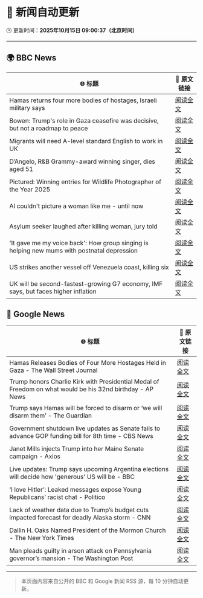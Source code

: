 # 🧠 新闻自动更新

🕒 更新时间：**2025年10月15日 09:00:37（北京时间）**

---

## 🌍 BBC News

| 🌐 标题 | 🔗 原文链接 |
|--------|-------------|
| Hamas returns four more bodies of hostages, Israeli military says | [阅读全文](https://www.bbc.com/news/articles/ced60125zyqo?at_medium=RSS&at_campaign=rss) |
| Bowen: Trump's role in Gaza ceasefire was decisive, but not a roadmap to peace | [阅读全文](https://www.bbc.com/news/articles/ce86118q6ego?at_medium=RSS&at_campaign=rss) |
| Migrants will need A-level standard English to work in UK | [阅读全文](https://www.bbc.com/news/articles/c8679q0pe57o?at_medium=RSS&at_campaign=rss) |
| D’Angelo, R&B Grammy-award winning singer, dies aged 51 | [阅读全文](https://www.bbc.com/news/articles/cwynv40ly4vo?at_medium=RSS&at_campaign=rss) |
| Pictured: Winning entries for Wildlife Photographer of the Year 2025 | [阅读全文](https://www.bbc.com/news/articles/cx253vrd931o?at_medium=RSS&at_campaign=rss) |
| AI couldn't picture a woman like me - until now | [阅读全文](https://www.bbc.com/news/articles/cj07ley3jnpo?at_medium=RSS&at_campaign=rss) |
| Asylum seeker laughed after killing woman, jury told | [阅读全文](https://www.bbc.com/news/articles/cwy902djzv2o?at_medium=RSS&at_campaign=rss) |
| 'It gave me my voice back': How group singing is helping new mums with postnatal depression | [阅读全文](https://www.bbc.com/news/articles/c93127z99yxo?at_medium=RSS&at_campaign=rss) |
| US strikes another vessel off Venezuela coast, killing six | [阅读全文](https://www.bbc.com/news/articles/cg51625lmmgo?at_medium=RSS&at_campaign=rss) |
| UK will be second-fastest-growing G7 economy, IMF says, but faces higher inflation | [阅读全文](https://www.bbc.com/news/articles/cn092p27xn0o?at_medium=RSS&at_campaign=rss) |

## 📰 Google News

| 🌐 标题 | 🔗 原文链接 |
|--------|-------------|
| Hamas Releases Bodies of Four More Hostages Held in Gaza - The Wall Street Journal | [阅读全文](https://news.google.com/rss/articles/CBMipAFBVV95cUxNVS02MUZMc2daS1RsakYxSkdSemZ1OUdRUVlNT0JiX2p3UXZybG9sQXc1MzF2RGhrOWtnRjRGazdTTXQyWjNHeWtpa3diWDZJeXY5Uk9xMXhvVW1XYkJKQWY0MUduM2VfbUp0RDFVLTZEQTJFTmNPSkJ6NHpEQkFHNXI5S2tiMGgzeG1YaGVyOTZnNHRld1g3Z2gyMjl0OU5Ea2V1TQ?oc=5) |
| Trump honors Charlie Kirk with Presidential Medal of Freedom on what would be his 32nd birthday - AP News | [阅读全文](https://news.google.com/rss/articles/CBMipAFBVV95cUxPYjZVUi0xcld1ZUtQMWFYcjNKT0JLWExwSTJoV1hMTG02MlVMVXh4ZTYydTE2U01Kel9wOG5MWWt6NUNlX3pPbnJXUk51MjdCTWtKVndBak94aXY0SFNONm9QNHd1Zi1EOGNpeEUtRVZkVDRwa0hrSHpmbFdSTm1GSU1wN0lKTXk0Z18tMmNOc29MMVplNWVOMHl3VGJhTlhWZUJHWA?oc=5) |
| Trump says Hamas will be forced to disarm or ‘we will disarm them’ - The Guardian | [阅读全文](https://news.google.com/rss/articles/CBMisgFBVV95cUxNaHl2UnhjQ2oxVFY0RjhPRkZaNFdMMGZBN015S0N0b0ZyOWxhNlVKLUNsX2lzbm5FakJTSmpmaFhud2FuMG5PTGo1a3NwN3IxRldJN2M3N0lxS3F3b1ZaT2pWS1FuWl9Ba0U1SDlzdl9BSFIzNlZFNWxlOUg4MTVxV21NbGU0VENYX3dueVBsd3g3Uk40eHJaczA0SU5vMXJnSEtlUFlXYTB1RjVERkhlMmdn?oc=5) |
| Government shutdown live updates as Senate fails to advance GOP funding bill for 8th time - CBS News | [阅读全文](https://news.google.com/rss/articles/CBMiigFBVV95cUxOdFhTbV9NNy1uRmZQNmoxVGtZLWVTX2VYcng4bXhXSGtINU1qVTdOVEwwWVlhZHhnRlBROWd3TkVOR0pUcEtwMEhIUWI1YjA2Q0JJRGxJVHQ0Um9aVjBxeEV4NHZnc3VWRWtkS3B3cm56dmVBX2wzYU5tWHUtemdRbXhKUTFJTnRDRUE?oc=5) |
| Janet Mills injects Trump into her Maine Senate campaign - Axios | [阅读全文](https://news.google.com/rss/articles/CBMicEFVX3lxTFAzS0pnSVQ4MEI0dWxaQTZkbXh2N04xeEZwTmRySnJPbnF5eV92TGV2TGNDdmJoN1p1M0paQ0FUNWp1NUdITHpGMjRqeVBUT2pwZVJDSjlXR0tzZkR0OXhveVdjRlhsYWVQTDJSdXItdjA?oc=5) |
| Live updates: Trump says upcoming Argentina elections will decide how 'generous' US will be - BBC | [阅读全文](https://news.google.com/rss/articles/CBMiVEFVX3lxTE91T29wT0k1b0FKZnBQNk5ETTdVN3RJOG1oRXpqZFN2VE95US1lM1ctV0VxczVBOEJiZjk3Q2ZScGdNODVNcDNiWUctR1NEY1VNdUFvZQ?oc=5) |
| ‘I love Hitler’: Leaked messages expose Young Republicans’ racist chat - Politico | [阅读全文](https://news.google.com/rss/articles/CBMilgFBVV95cUxNYV9DUENBdlZlTkRERGJJMnpUdnhBaEcyTWdNTnBFTkVnZkdiQWhKV0lNRDU1dXg2dnh2c2ROMnNVbE1MWWI3U1VfbmlFa29QTXg4OEE1dU5lRENtMzl1LVh1RGlpYlRfMkRaZm5ITHZSclc3ZkZENVZ2cjJ2MUxGMzctalpFMzNtV1IydG5sci1IRzRmY0E?oc=5) |
| Lack of weather data due to Trump’s budget cuts impacted forecast for deadly Alaska storm - CNN | [阅读全文](https://news.google.com/rss/articles/CBMilgFBVV95cUxOVUVjMXhxQ1B5c1Iyd2UyLWZ1XzlJQ0RYbF9NN3JmZHZ3RFJGMklnYlJsTTN5aFZjNDU0cVFNWlNrUkVDOVhTWEV3ZTVvSktQVzY0M1NJeHdpdWFRX2w2QmZFUGN2MENKaGdDNzJNVmItWXZreEpNT2xGeDNyb1hpNkk5Q2gzZmdSbm9XNk1LdVlxcnIxLWc?oc=5) |
| Dallin H. Oaks Named President of the Mormon Church - The New York Times | [阅读全文](https://news.google.com/rss/articles/CBMihgFBVV95cUxPZXY2TmF6OU5yc0Y2ajE3eXJnNDNWb0VDZWZGT25tdm5rQVZXc2JCQkV1VDluSmhrMk5IMFIweVVGb3czbHBPUDJERi1lS2FERnFyaDEyaWVNa2RmMklpaTJrTGNwWEtNdVpJbEVDLXlGODFrd0tKYlM2WmZEdUVRa1kzMWJ0QQ?oc=5) |
| Man pleads guilty in arson attack on Pennsylvania governor’s mansion - The Washington Post | [阅读全文](https://news.google.com/rss/articles/CBMiiwFBVV95cUxONWVOdHlGQWZqWkN0bXJKaGllVUY3RGxiREduWnBrUDRUTUhma2hkTDRYckp0Y2FGVWJQcEkwbEdRdnR1b1RJbWJoQzRjUm5Zbk5Oc1pXOWJfdzhaTHZEcUY0SlMyNGcwdzJvc1duNmZjeHdWSWRtNUtlamZIaENfMkRmbmNvdkc4VUp3?oc=5) |

---
> 本页面内容来自公开的 BBC 和 Google 新闻 RSS 源，每 10 分钟自动更新。